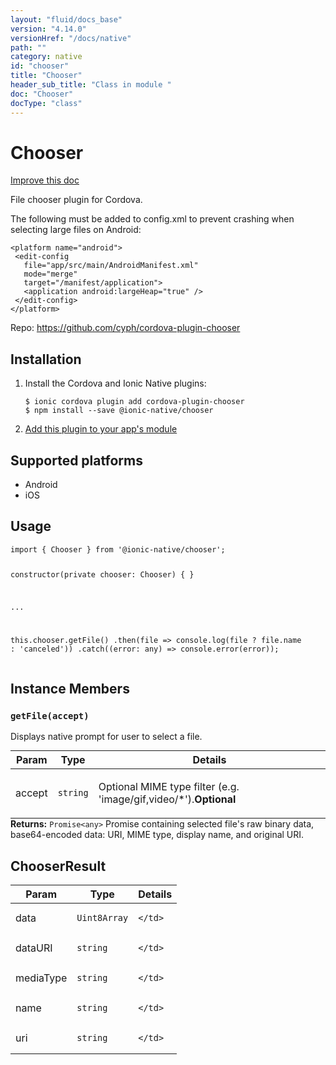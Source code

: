 ```yaml
---
layout: "fluid/docs_base"
version: "4.14.0"
versionHref: "/docs/native"
path: ""
category: native
id: "chooser"
title: "Chooser"
header_sub_title: "Class in module "
doc: "Chooser"
docType: "class"
---
```


<h1 class="api-title">Chooser</h1>

<a class="improve-v2-docs" href="http://github.com/ionic-team/ionic-native/edit/master/src/@ionic-native/plugins/chooser/index.ts#L9">
  Improve this doc
</a>







<p>File chooser plugin for Cordova.</p>
<p>The following must be added to config.xml to prevent crashing when selecting large files on Android:</p>
<pre><code class="lang-xml">&lt;platform name=&quot;android&quot;&gt;
 &lt;edit-config
   file=&quot;app/src/main/AndroidManifest.xml&quot;
   mode=&quot;merge&quot;
   target=&quot;/manifest/application&quot;&gt;
   &lt;application android:largeHeap=&quot;true&quot; /&gt;
 &lt;/edit-config&gt;
&lt;/platform&gt;
</code></pre>


<p>Repo:
  <a href="https://github.com/cyph/cordova-plugin-chooser">
    https://github.com/cyph/cordova-plugin-chooser
  </a>
</p>


<h2><a class="anchor" name="installation" href="#installation"></a>Installation</h2>
<ol class="installation">
  <li>Install the Cordova and Ionic Native plugins:<br>
    <pre><code class="nohighlight">$ ionic cordova plugin add cordova-plugin-chooser
$ npm install --save @ionic-native/chooser
</code></pre>
  </li>
  <li><a href="https://ionicframework.com/docs/native/#Add_Plugins_to_Your_App_Module">Add this plugin to your app's module</a></li>
</ol>



<h2><a class="anchor" name="platforms" href="#platforms"></a>Supported platforms</h2>
<ul>
  <li>Android</li><li>iOS</li>
</ul>






<h2><a class="anchor" name="usage" href="#usage"></a>Usage</h2>
<pre><code class="lang-typescript">import { Chooser } from &#39;@ionic-native/chooser&#39;;


constructor(private chooser: Chooser) { }

...


this.chooser.getFile()
  .then(file =&gt; console.log(file ? file.name : &#39;canceled&#39;))
  .catch((error: any) =&gt; console.error(error));
</code></pre>








<h2><a class="anchor" name="instance-members" href="#instance-members"></a>Instance Members</h2>
<h3><a class="anchor" name="getFile" href="#getFile"></a><code>getFile(accept)</code></h3>


Displays native prompt for user to select a file.
<table class="table param-table" style="margin:0;">
  <thead>
  <tr>
    <th>Param</th>
    <th>Type</th>
    <th>Details</th>
  </tr>
  </thead>
  <tbody>
  <tr>
    <td>
      accept</td>
    <td>
      <code>string</code>
    </td>
    <td>
      <p>Optional MIME type filter (e.g. &#39;image/gif,video/*&#39;).<strong class="tag">Optional</strong></p>
</td>
  </tr>
  </tbody>
</table>

<div class="return-value" markdown="1">
  <i class="icon ion-arrow-return-left"></i>
  <b>Returns:</b> <code>Promise&lt;any&gt;</code> Promise containing selected file's raw binary data,
base64-encoded data: URI, MIME type, display name, and original URI.
</div>





<h2><a class="anchor" name="ChooserResult" href="#ChooserResult"></a>ChooserResult</h2>

<table class="table param-table" style="margin:0;">
  <thead>
  <tr>
    <th>Param</th>
    <th>Type</th>
    <th>Details</th>
  </tr>
  </thead>
  <tbody>
  
  <tr>
    <td>
      data
    </td>
    <td>
      <code>Uint8Array</code>
    </td>
    <td>
      
      
    </td>
  </tr>
  
  <tr>
    <td>
      dataURI
    </td>
    <td>
      <code>string</code>
    </td>
    <td>
      
      
    </td>
  </tr>
  
  <tr>
    <td>
      mediaType
    </td>
    <td>
      <code>string</code>
    </td>
    <td>
      
      
    </td>
  </tr>
  
  <tr>
    <td>
      name
    </td>
    <td>
      <code>string</code>
    </td>
    <td>
      
      
    </td>
  </tr>
  
  <tr>
    <td>
      uri
    </td>
    <td>
      <code>string</code>
    </td>
    <td>
      
      
    </td>
  </tr>
  
  </tbody>
</table>





